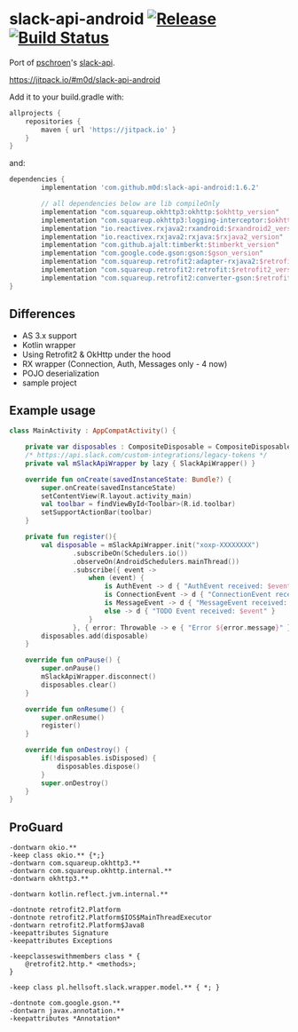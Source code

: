 # slack-api-android [![Release](https://jitpack.io/v/m0d/slack-api-android.svg)](https://jitpack.io/#m0d/slack-api-android) [![Build Status](https://travis-ci.org/m0d/slack-api-android.svg)](https://travis-ci.org/m0d/slack-api-android)

Port of [pschroen](https://github.com/pschroen)'s [slack-api](https://github.com/pschroen/slack-api-android).

https://jitpack.io/#m0d/slack-api-android

Add it to your build.gradle with:

```gradle
allprojects {
    repositories {
        maven { url 'https://jitpack.io' }
    }
}
```

and:

```gradle
dependencies {
        implementation 'com.github.m0d:slack-api-android:1.6.2'

        // all dependencies below are lib compileOnly
        implementation "com.squareup.okhttp3:okhttp:$okhttp_version" 
        implementation "com.squareup.okhttp3:logging-interceptor:$okhttp_version"
        implementation "io.reactivex.rxjava2:rxandroid:$rxandroid2_version" 
        implementation "io.reactivex.rxjava2:rxjava:$rxjava2_version" 
        implementation "com.github.ajalt:timberkt:$timberkt_version" 
        implementation "com.google.code.gson:gson:$gson_version"
        implementation "com.squareup.retrofit2:adapter-rxjava2:$retrofit2_version"
        implementation "com.squareup.retrofit2:retrofit:$retrofit2_version"
        implementation "com.squareup.retrofit2:converter-gson:$retrofit2_version"
}
```

## Differences

- AS 3.x support
- Kotlin wrapper
- Using Retrofit2 & OkHttp under the hood
- RX wrapper (Connection, Auth, Messages only - 4 now)
- POJO deserialization
- sample project

## Example usage

```kotlin
class MainActivity : AppCompatActivity() {

    private var disposables : CompositeDisposable = CompositeDisposable()
    /* https://api.slack.com/custom-integrations/legacy-tokens */
    private val mSlackApiWrapper by lazy { SlackApiWrapper() }

    override fun onCreate(savedInstanceState: Bundle?) {
        super.onCreate(savedInstanceState)
        setContentView(R.layout.activity_main)
        val toolbar = findViewById<Toolbar>(R.id.toolbar)
        setSupportActionBar(toolbar)
    }

    private fun register(){
        val disposable = mSlackApiWrapper.init("xoxp-XXXXXXXX")
                .subscribeOn(Schedulers.io())
                .observeOn(AndroidSchedulers.mainThread())
                .subscribe({ event ->
                    when (event) {
                        is AuthEvent -> d { "AuthEvent received: $event" }
                        is ConnectionEvent -> d { "ConnectionEvent received: $event" }
                        is MessageEvent -> d { "MessageEvent received: $event" }
                        else -> d { "TODO Event received: $event" }
                    }
                }, { error: Throwable -> e { "Error ${error.message}" } })
        disposables.add(disposable)
    }

    override fun onPause() {
        super.onPause()
        mSlackApiWrapper.disconnect()
        disposables.clear()
    }

    override fun onResume() {
        super.onResume()
        register()
    }

    override fun onDestroy() {
        if(!disposables.isDisposed) {
            disposables.dispose()
        }
        super.onDestroy()
    }
}
```


## ProGuard

```
-dontwarn okio.**
-keep class okio.** {*;}
-dontwarn com.squareup.okhttp3.**
-dontwarn com.squareup.okhttp.internal.**
-dontwarn okhttp3.**

-dontwarn kotlin.reflect.jvm.internal.**

-dontnote retrofit2.Platform
-dontnote retrofit2.Platform$IOS$MainThreadExecutor
-dontwarn retrofit2.Platform$Java8
-keepattributes Signature
-keepattributes Exceptions

-keepclasseswithmembers class * {
    @retrofit2.http.* <methods>;
}

-keep class pl.hellsoft.slack.wrapper.model.** { *; }

-dontnote com.google.gson.**
-dontwarn javax.annotation.**
-keepattributes *Annotation*
```

